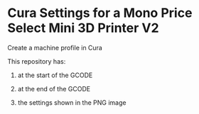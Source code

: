 # Cura Settings for a Mono Price  Select  Mini 3D Printer V2

Create a machine profile in Cura

This repository has:

1) at the start of the GCODE

2) at the end of the GCODE

3) the settings shown in the PNG image



